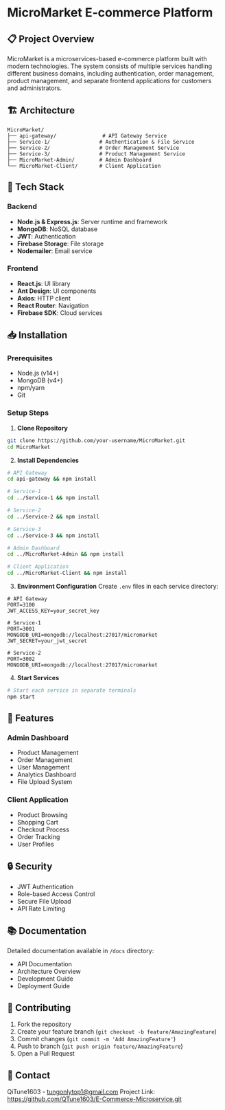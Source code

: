 # MicroMarket E-commerce Platform

## 📋 Project Overview
MicroMarket is a microservices-based e-commerce platform built with modern technologies. The system consists of multiple services handling different business domains, including authentication, order management, product management, and separate frontend applications for customers and administrators.

## 🏗️ Architecture
```
MicroMarket/
├── api-gateway/               # API Gateway Service
├── Service-1/                # Authentication & File Service
├── Service-2/                # Order Management Service
├── Service-3/                # Product Management Service
├── MicroMarket-Admin/        # Admin Dashboard
└── MicroMarket-Client/       # Client Application
```

## 🚀 Tech Stack

### Backend
- **Node.js & Express.js**: Server runtime and framework
- **MongoDB**: NoSQL database
- **JWT**: Authentication
- **Firebase Storage**: File storage
- **Nodemailer**: Email service

### Frontend
- **React.js**: UI library
- **Ant Design**: UI components
- **Axios**: HTTP client
- **React Router**: Navigation
- **Firebase SDK**: Cloud services

## 📥 Installation

### Prerequisites
- Node.js (v14+)
- MongoDB (v4+)
- npm/yarn
- Git

### Setup Steps

1. **Clone Repository**
```bash
git clone https://github.com/your-username/MicroMarket.git
cd MicroMarket
```

2. **Install Dependencies**
```bash
# API Gateway
cd api-gateway && npm install

# Service-1
cd ../Service-1 && npm install

# Service-2
cd ../Service-2 && npm install

# Service-3
cd ../Service-3 && npm install

# Admin Dashboard
cd ../MicroMarket-Admin && npm install

# Client Application
cd ../MicroMarket-Client && npm install
```

3. **Environment Configuration**
Create `.env` files in each service directory:

```env
# API Gateway
PORT=3100
JWT_ACCESS_KEY=your_secret_key

# Service-1
PORT=3001
MONGODB_URI=mongodb://localhost:27017/micromarket
JWT_SECRET=your_jwt_secret

# Service-2
PORT=3002
MONGODB_URI=mongodb://localhost:27017/micromarket
```

4. **Start Services**
```bash
# Start each service in separate terminals
npm start
```

## 🎯 Features

### Admin Dashboard
- Product Management
- Order Management
- User Management
- Analytics Dashboard
- File Upload System

### Client Application
- Product Browsing
- Shopping Cart
- Checkout Process
- Order Tracking
- User Profiles

## 🔒 Security
- JWT Authentication
- Role-based Access Control
- Secure File Upload
- API Rate Limiting

## 📚 Documentation
Detailed documentation available in `/docs` directory:
- API Documentation
- Architecture Overview
- Development Guide
- Deployment Guide

## 🤝 Contributing
1. Fork the repository
2. Create your feature branch (`git checkout -b feature/AmazingFeature`)
3. Commit changes (`git commit -m 'Add AmazingFeature'`)
4. Push to branch (`git push origin feature/AmazingFeature`)
5. Open a Pull Request


## 📧 Contact
QiTune1603 - tungonlytop1@gmail.com
Project Link: https://github.com/QTune1603/E-Commerce-Microservice.git